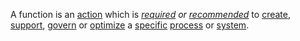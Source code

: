 A function is an [action](https://github.com/gcassel/Modular-Organization-Terminology/blob/master/terms/action.md) which is *[required](https://github.com/gcassel/Modular-Organization-Terminology/blob/master/terms/require.md) or [recommended](https://github.com/gcassel/Modular-Organization-Terminology/blob/master/terms/recommendation.md)* to [create](https://github.com/gcassel/Modular-Organization-Terminology/blob/master/terms/create.md), [support](https://github.com/gcassel/Modular-Organization-Terminology/blob/master/terms/support.md), [govern](https://github.com/gcassel/Modular-Organization-Terminology/blob/master/terms/governance.md) or [optimize](https://github.com/gcassel/Modular-Organization-Terminology/blob/master/terms/optimize.md) a [specific](https://github.com/gcassel/Modular-Organization-Terminology/blob/master/terms/specific.md) [process](https://github.com/gcassel/Modular-Organization-Terminology/blob/master/terms/process.md) or [system](https://github.com/gcassel/Modular-Organization-Terminology/blob/master/terms/system.md).  
